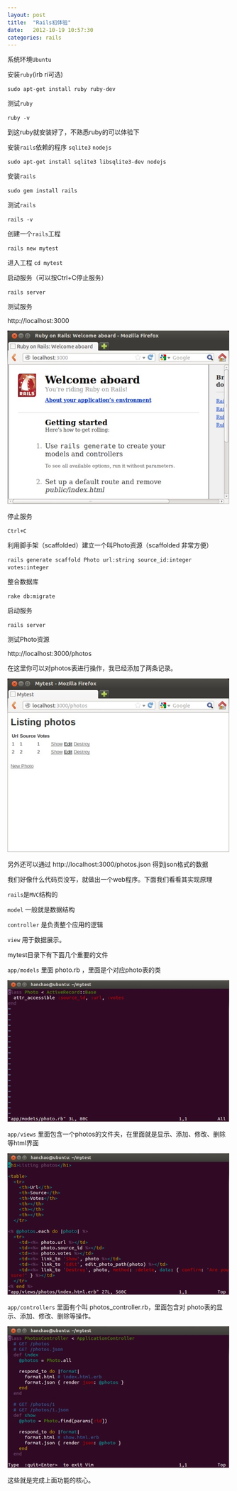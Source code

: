 ```yaml
---
layout: post
title:  "Rails初体验"
date:   2012-10-19 10:57:30
categories: rails
---
```


系统环境`Ubuntu`

安装`ruby`(irb ri可选)

`sudo apt-get install ruby ruby-dev`

测试`ruby`

`ruby -v`

到这ruby就安装好了，不熟悉ruby的可以体验下

安装`rails`依赖的程序 `sqlite3` `nodejs`

`sudo apt-get install sqlite3 libsqlite3-dev nodejs`

安装`rails`

`sudo gem install rails`

测试`rails`

`rails -v`


创建一个`rails`工程

`rails new mytest`

进入工程
`cd mytest`

启动服务（可以按Ctrl+C停止服务）

`rails server`

测试服务

http://localhost:3000

![rails](/pic/rails1.png)


停止服务

`Ctrl+C`

利用脚手架（scaffolded）建立一个叫Photo资源（scaffolded 非常方便）

`rails generate scaffold Photo url:string source_id:integer votes:integer`

整合数据库

`rake db:migrate`

启动服务

`rails server`

测试Photo资源

http://localhost:3000/photos

在这里你可以对photos表进行操作，我已经添加了两条记录。

![rails](/pic/rails2.png)

另外还可以通过 http://localhost:3000/photos.json 得到json格式的数据

我们好像什么代码页没写，就做出一个web程序。下面我们看看其实现原理

`rails`是`MVC`结构的

`model` 一般就是数据结构

`controller` 是负责整个应用的逻辑

`view` 用于数据展示。


mytest目录下有下面几个重要的文件



`app/models` 里面  photo.rb ，里面是个对应photo表的类

![rails](/pic/rails3.png)

`app/views` 里面包含一个photos的文件夹，在里面就是显示、添加、修改、删除等html界面

![rails](/pic/rails4.png)

`app/controllers` 里面有个叫 photos_controller.rb，里面包含对 photo表的显示、添加、修改、删除等操作。

![rails](/pic/rails5.png)

这些就是完成上面功能的核心。
